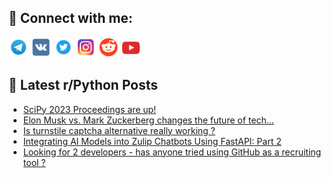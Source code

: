 ## 🔎 Connect with me:
[<img src="https://github.com/bullbesh/bullbesh/blob/main/images/Telegram.png" width="32" height="32" />](https://t.me/bullbesh)
[<img src="https://github.com/bullbesh/bullbesh/blob/main/images/VK.png" width="32" height="32" />](https://vk.com/bullbesh)
[<img src="https://github.com/bullbesh/bullbesh/blob/main/images/Twitter.png" width="32" height="32" />](https://twitter.com/bullbesh1)
[<img src="https://github.com/bullbesh/bullbesh/blob/main/images/Instagram.png" width="32" height="32" />](https://www.instagram.com/bullbesh)
[<img src="https://github.com/bullbesh/bullbesh/blob/main/images/Reddit.png" width="32" height="32" />](https://www.reddit.com/user/bullbesh)
[<img src="https://github.com/bullbesh/bullbesh/blob/main/images/YouTube.png" width="32" height="32" />](https://www.youtube.com/channel/UCtfjRs6uzgq5mfm8S06WTcg)

## 📕 Latest r/Python Posts
<!-- BLOG-POST-LIST:START -->
- [SciPy 2023 Proceedings are up!](https://www.reddit.com/r/Python/comments/15mjrnr/scipy_2023_proceedings_are_up/)
- [Elon Musk vs. Mark Zuckerberg changes the future of tech…](https://www.reddit.com/r/Python/comments/15mja5a/elon_musk_vs_mark_zuckerberg_changes_the_future/)
- [Is turnstile captcha alternative really working ?](https://www.reddit.com/r/Python/comments/15mibfn/is_turnstile_captcha_alternative_really_working/)
- [Integrating AI Models into Zulip Chatbots Using FastAPI: Part 2](https://www.reddit.com/r/Python/comments/15mhxbz/integrating_ai_models_into_zulip_chatbots_using/)
- [Looking for 2 developers - has anyone tried using GitHub as a recruiting tool ?](https://www.reddit.com/r/Python/comments/15mhx5i/looking_for_2_developers_has_anyone_tried_using/)
<!-- BLOG-POST-LIST:END -->
